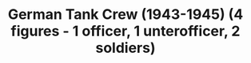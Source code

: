 ---
layout: product
title: "German Tank Crew (1943-1945) (4 figures - 1 officer, 1 unterofficer, 2 soldiers)"
price: "TBA" 
desc: "Maketa"
img_path: "/assets/img/ICM 35211.webp"
brand: "N/A"
available: false
special_offer: false
new: false
soon: false
cat: "010000"
subcat: "013600"
subsubcat: "0N/A"
sifra: "ICM 35211"
popular: false
---